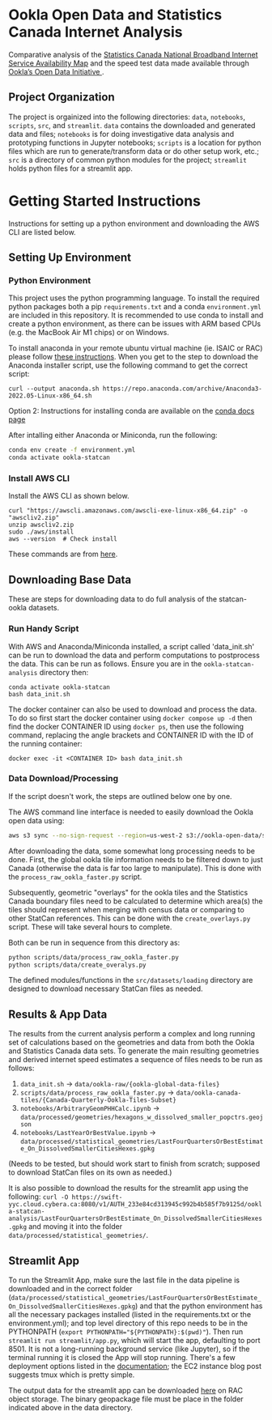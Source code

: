 Ookla Open Data and Statistics Canada Internet Analysis
==============================

Comparative analysis of the 
[Statistics Canada National Broadband Internet Service Availability Map](https://www.ic.gc.ca/app/sitt/bbmap/hm.html?lang=eng) 
and the speed test data made available through 
[Ookla’s Open Data Initiative ](https://www.ookla.com/ookla-for-good/open-data).

Project Organization
------------

The project is orgainized into the following directories: `data`, `notebooks`, `scripts`, `src`, and `streamlit`.
`data` contains the downloaded and generated data and files; `notebooks` is for doing investigative 
data analysis and prototyping functions in Jupyter notebooks; `scripts` is a location for python files which 
are run to generate/transform data or do other setup work, etc.; `src` is a directory of common 
python modules for the project; `streamlit` holds python files for a streamlit app. 


Getting Started Instructions 
==============================

Instructions for setting up a python environment and downloading the AWS CLI are listed below.


## Setting Up Environment

### Python Environment

This project uses the python programming language. To install the required python packages 
both a pip `requirements.txt` and a conda `environment.yml` are included in this repository.
It is recommended to use conda to install and create a python environment, as there 
can be issues with ARM based CPUs (e.g. the MacBook Air M1 chips) or on Windows. 

To install anaconda in your remote ubuntu virtual machine (ie. ISAIC or RAC) please follow [these instructions](https://linuxhint.com/install-anaconda-ubuntu-22-04/). When you get to the step to download the Anaconda installer script, use the following command to get the correct script:
```
curl --output anaconda.sh https://repo.anaconda.com/archive/Anaconda3-2022.05-Linux-x86_64.sh
```
Option 2: Instructions for installing conda are available on the [conda docs page](https://docs.conda.io/projects/conda/en/latest/user-guide/install/linux.html)


After intalling either Anaconda or Miniconda, run the following:
```bash
conda env create -f environment.yml
conda activate ookla-statcan
```

### Install AWS CLI

Install the AWS CLI as shown below. 
```
curl "https://awscli.amazonaws.com/awscli-exe-linux-x86_64.zip" -o "awscliv2.zip"
unzip awscliv2.zip
sudo ./aws/install
aws --version  # Check install
```
These commands are from [here](https://docs.aws.amazon.com/cli/latest/userguide/getting-started-install.html). 


## Downloading Base Data
These are steps for downloading data to do full analysis of the statcan-ookla datasets. 

### Run Handy Script
With AWS and Anaconda/Miniconda installed, a script called 'data_init.sh' can be run to download 
the data and perform computations to postprocess the data. This can be run 
as follows. Ensure you are in the `ookla-statcan-analysis` directory then:
```
conda activate ookla-statcan
bash data_init.sh
```

The docker container can also be used to download and process the data. To do so 
first start the docker container using `docker compose up -d` then 
find the docker CONTAINER ID using `docker ps`, then use the following command,
replacing the angle brackets and CONTAINER ID with the ID of the running container:
```
docker exec -it <CONTAINER ID> bash data_init.sh
```

### Data Download/Processing

If the script doesn't work, the steps are outlined below one by one.

The AWS command line interface
is needed to easily download the Ookla open data using:
```bash
aws s3 sync --no-sign-request --region=us-west-2 s3://ookla-open-data/shapefiles ./data/ookla-raw
```

After downloading the data, some somewhat long processing needs to be done. First, the global ookla tile information 
needs to be filtered down to just Canada (otherwise the data is far too large to manipulate). This is done with 
the `process_raw_ookla_faster.py` script. 

Subsequently, geometric "overlays" for the ookla tiles and the Statistics Canada boundary files need to be 
calculated to determine which area(s) the tiles should represent when merging with census data or comparing to 
other StatCan references. This can be done with the `create_overlays.py` script. These will take several hours to 
complete. 

Both can be run in sequence from this directory as:
```bash
python scripts/data/process_raw_ookla_faster.py
python scripts/data/create_overalys.py
```

The defined modules/functions in the `src/datasets/loading` directory are designed to download necessary StatCan files as needed.


## Results & App Data

The results from the current analysis perform a complex and long running 
set of calculations based on the geometries and data from both the Ookla and Statistics Canada
data sets. To generate the main resulting geometries and derived internet speed
estimates a sequence of files needs to be run as follows:

1. `data_init.sh` -> `data/ookla-raw/{ookla-global-data-files}`
2. `scripts/data/process_raw_ookla_faster.py` -> `data/ookla-canada-tiles/{Canada-Quarterly-Ookla-Tiles-Subset}`
3. `notebooks/ArbitraryGeomPHHCalc.ipynb` -> `data/processed/geometries/hexagons_w_dissolved_smaller_popctrs.geojson`
4. `notebooks/LastYearOrBestValue.ipynb` -> `data/processed/statistical_geometries/LastFourQuartersOrBestEstimate_On_DissolvedSmallerCitiesHexes.gpkg`

(Needs to be tested, but should work start to finish from scratch; supposed to download StatCan files on its own as needed.)

It is also possible to download the results for the streamlit app using the following:
`curl -O https://swift-yyc.cloud.cybera.ca:8080/v1/AUTH_233e84cd313945c992b4b585f7b9125d/ookla-statcan-analysis/LastFourQuartersOrBestEstimate_On_DissolvedSmallerCitiesHexes.gpkg`
and moving it into the folder `data/processed/statistical_geometries/`.

## Streamlit App
To run the Streamlit App, make sure the last file in the data pipeline 
is downloaded and in the correct folder (`data/processed/statistical_geometries/LastFourQuartersOrBestEstimate_On_DissolvedSmallerCitiesHexes.gpkg`)
and that the python environment has all the necessary packages installed (listed in the requirements.txt or the environment.yml);
and top level directory of this repo needs to be in the PYTHONPATH (`export PYTHONPATH="${PYTHONPATH}:$(pwd)"`). 
Then run `streamlit run streamlit/app.py`, which will start the app, defaulting to port 8501. It is 
not a long-running background service (like Jupyter), so if the terminal running it is closed 
the App will stop running. There's a few deployment options listed in the 
[documentation](https://docs.streamlit.io/knowledge-base/tutorials/deploy); the EC2 instance blog post suggests tmux which is pretty simple.

The output data for the streamlit app can be downloaded [here](https://swift-yyc.cloud.cybera.ca:8080/v1/AUTH_233e84cd313945c992b4b585f7b9125d/ookla-statcan-analysis/LastFourQuartersOrBestEstimate_On_DissolvedSmallerCitiesHexes.gpkg) on RAC 
object storage. The binary geopackage file 
must be place in the folder indicated above in the data directory. 

